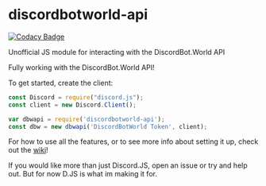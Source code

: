 # discordbotworld-api

[![Codacy Badge](https://api.codacy.com/project/badge/Grade/c79200fb46714c4a8bb3d421b4fa06cf)](https://app.codacy.com/app/iDerp/discordbotworld-api.js?utm_source=github.com&utm_medium=referral&utm_content=iDerp/discordbotworld-api.js&utm_campaign=badger)

Unofficial JS module for interacting with the DiscordBot.World API

Fully working with the DiscordBot.World API!

To get started, create the client:
```js
const Discord = require("discord.js");
const client = new Discord.Client();

var dbwapi = require('discordbotworld-api');
const dbw = new dbwapi('DiscordBotWorld Token', client);
```
For how to use all the features, or to see more info about setting it up, check out the [wiki](https://github.com/iDerp/discordbotworld-api/wiki)!


If you would like more than just Discord.JS, open an issue or try and help out. But for now D.JS is what im making it for.
